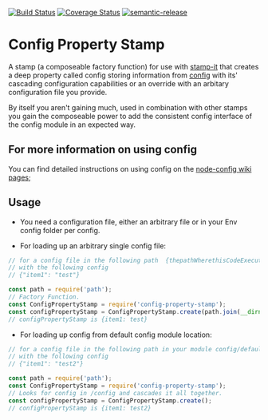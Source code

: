 [![Build Status](https://travis-ci.org/thebruce/version-attribute.svg?branch=master)](https://travis-ci.org/thebruce/config-property-stamp)
[![Coverage Status](https://coveralls.io/repos/github/thebruce/config-property-stamp/badge.svg?branch=master)](https://coveralls.io/github/thebruce/config-property-stamp?branch=master)
[![semantic-release](https://img.shields.io/badge/%20%20%F0%9F%93%A6%F0%9F%9A%80-semantic--release-e10079.svg)](https://github.com/semantic-release/semantic-release)

# Config Property Stamp

A stamp (a composeable factory function) for use with [stamp-it](https://www.npmjs.com/package/stampit) that creates a deep property called config storing information from [config](https://www.npmjs.com/package/config) with its' cascading configuration capabilities or an override with an arbitary configuration file you provide.

By itself you aren't gaining much, used in combination with other stamps you gain the composeable power to add the consistent config interface of the config module in an expected way.

## For more information on using config

You can find detailed instructions on using config on the [node-config wiki pages](https://github.com/lorenwest/node-config/wiki);

## Usage
* You need a configuration file, either an arbitrary file or in your Env config folder per config.

* For loading up an arbitrary single config file:
```javascript
// for a config file in the following path  {thepathWherethisCodeExecutes}/test/config.json
// with the following config
// {"item1": "test"}

const path = require('path');
// Factory Function.
const ConfigPropertyStamp = require('config-property-stamp');
const configPropertyStamp = ConfigPropertyStamp.create(path.join(__dirname, 'test', 'default.json'));
// configPropertyStamp is {item1: test}
```

* For loading up config from default config module location:
```javascript
// for a config file in the following path in your module config/default.json
// with the following config
// {"item1": "test2"}

const path = require('path');
const ConfigPropertyStamp = require('config-property-stamp');
// Looks for config in /config and cascades it all together.
const configPropertyStamp = ConfigPropertyStamp.create();
// configPropertyStamp is {item1: test2}
```
